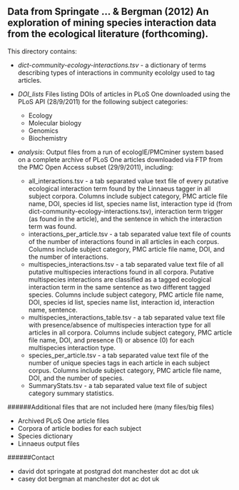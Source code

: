 Data from Springate ... & Bergman (2012) An exploration of mining species interaction data from the ecological literature (forthcoming).
-----------------------------------------------------------------------------

This directory contains:

* *dict-community-ecology-interactions.tsv* - a dictionary of terms describing types of interactions in community ecololgy used to tag articles.

* *DOI\_lists*
    Files listing DOIs of articles in PLoS One downloaded using the PLoS API (28/9/2011) for the following subject categories:
    - Ecology
    - Molecular biology
    - Genomics
    - Biochemistry

* *analysis*:
    Output files from a run of ecologIE/PMCminer system based on a complete archive of PLoS One articles downloaded via FTP from the PMC Open Access subset (29/9/2011), including:
    - all\_interactions.tsv - a tab separated value text file of every putative ecological interaction term found by the Linnaeus tagger in all subject corpora. Columns include subject category, PMC article file name, DOI, species id list, species name list, interaction type id (from dict-community-ecology-interactions.tsv), interaction term trigger (as found in the article), and the sentence in which the interaction term was found.
    - interactions\_per\_article.tsv - a tab separated value text file of counts of the number of interactions found in all articles in each corpus. Columns include subject category, PMC article file name, DOI, and the number of interactions.
    - multispecies\_interactions.tsv - a tab separated value text file of all putative multispecies interactions found in all corpora. Putative multispecies interactions are classified as a tagged ecological interaction term in the same sentence as two different tagged species. Columns include subject category, PMC article file name, DOI, species id list, species name list, interaction id, interaction name, sentence.
    - multispecies\_interactions\_table.tsv - a tab separated value text file with presence/absence of multispecies interaction type for all articles in all corpora. Columns include subject category, PMC article file name, DOI, and presence (1) or absence (0) for each multispecies interaction type.
    - species\_per\_article.tsv - a tab separated value text file of the number of unique species tags in each article in each subject corpus. Columns include subject category, PMC article file name, DOI, and the number of species.
    - SummaryStats.tsv - a tab separated value text file of subject category summary statistics.


######Additional files that are not included here (many files/big files)
- Archived PLoS One article files
- Corpora of article bodies for each subject
- Species dictionary
- Linnaeus output files


######Contact 
- david dot springate at postgrad dot manchester dot ac dot uk
- casey dot bergman at manchester dot ac dot uk


